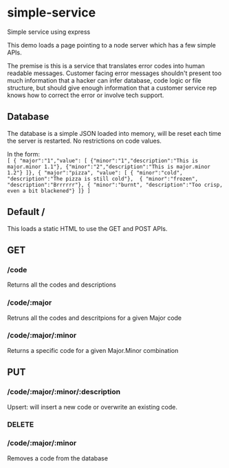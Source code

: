 # simple-service
Simple service using express

This demo loads a page pointing to a node server which has a few simple APIs.  

The premise is this is a service that translates error codes into human readable messages. Customer facing error messages shouldn't present too much information that a hacker can infer database, code logic or file structure, but should give enough information that a customer service rep knows how to correct the error or involve tech support.

## Database 
The database is a simple JSON loaded into memory, will be reset each time the server is restarted. No restrictions on code values.

In the form:  
`
[
    { "major":"1","value": [
        {"minor":"1","description":"This is major.minor 1.1"},
        {"minor":"2","description":"This is major.minor 1.2"}
    ]},
    { "major":"pizza", "value": [
        { "minor":"cold", "description":"The pizza is still cold"}, 
        { "minor":"frozen", "description":"Brrrrrr"},
        { "minor":"burnt", "description":"Too crisp, even a bit blackened"}
    ]}
]
`


## Default /  
 
This loads a static HTML to use the GET and POST APIs.

## GET  
### /code  
Returns all the codes and descriptions

### /code/:major
Retruns all the codes and descritpions for a given Major code  

### /code/:major/:minor  
Returns a specific code for a given Major.Minor combination

## PUT
### /code/:major/:minor/:description

Upsert: will insert a new code or overwrite an existing code.

### DELETE
### /code/:major/:minor 
Removes a code from the database
